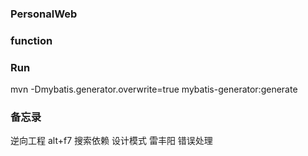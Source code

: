 ### PersonalWeb

### function

### Run
mvn -Dmybatis.generator.overwrite=true mybatis-generator:generate

### 备忘录
逆向工程
alt+f7 搜索依赖
设计模式
雷丰阳 错误处理